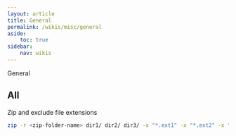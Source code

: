 ```yaml
---
layout: article
title: General
permalink: /wikis/misc/general
aside:
    toc: true
sidebar:
    nav: wikis
---
```



General

## All

Zip and exclude file extensions
```bash
zip -r <zip-folder-name> dir1/ dir2/ dir3/ -x "*.ext1" -x "*.ext2" -x "*.ext3"
```

